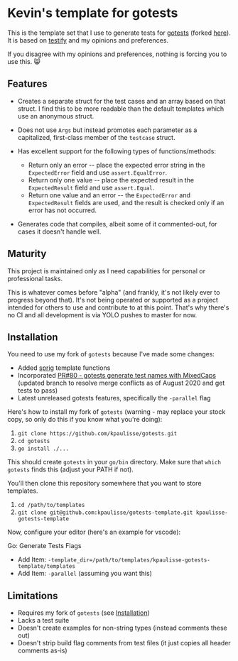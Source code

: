 # Kevin's template for gotests

This is the template set that I use to generate tests for [gotests](https://github.com/cweill/gotests) (forked [here](https://github.com/kpaulisse/gotests)). It is based on [testify](https://github.com/stretchr/testify) and my opinions and preferences.

If you disagree with my opinions and preferences, nothing is forcing you to use this. :smile_cat:

## Features

- Creates a separate struct for the test cases and an array based on that struct. I find this to be more readable than the default templates which use an anonymous struct.

- Does not use `Args` but instead promotes each parameter as a capitalized, first-class member of the `testcase` struct.

- Has excellent support for the following types of functions/methods:

  - Return only an error -- place the expected error string in the `ExpectedError` field and use `assert.EqualError`.
  - Return only one value -- place the expected result in the `ExpectedResult` field and use `assert.Equal`.
  - Return one value and an error -- the `ExpectedError` and `ExpectedResult` fields are used, and the result is checked only if an error has not occurred.

- Generates code that compiles, albeit some of it commented-out, for cases it doesn't handle well.

## Maturity

This project is maintained only as I need capabilities for personal or professional tasks.

This is whatever comes before "alpha" (and frankly, it's not likely ever to progress beyond that). It's not being operated or supported as a project intended for others to use and contribute to at this point. That's why there's no CI and all development is via YOLO pushes to master for now.

## Installation

You need to use my fork of `gotests` because I've made some changes:

- Added [sprig](https://github.com/Masterminds/sprig) template functions
- Incorporated [PR#80 - gotests generate test names with MixedCaps](https://github.com/cweill/gotests/pull/80) (updated branch to resolve merge conflicts as of August 2020 and get tests to pass)
- Latest unreleased gotests features, specifically the `-parallel` flag

Here's how to install my fork of `gotests` (warning - may replace your stock copy, so only do this if you know what you're doing):

1. `git clone https://github.com/kpaulisse/gotests.git`
1. `cd gotests`
1. `go install ./...`

This should create `gotests` in your `go/bin` directory. Make sure that `which gotests` finds this (adjust your PATH if not).

You'll then clone this repository somewhere that you want to store templates.

1. `cd /path/to/templates`
1. `git clone git@github.com:kpaulisse/gotests-template.git kpaulisse-gotests-template`

Now, configure your editor (here's an example for vscode):

Go: Generate Tests Flags

- Add Item: `-template_dir=/path/to/templates/kpaulisse-gotests-template/templates`
- Add Item: `-parallel` (assuming you want this)

## Limitations

- Requires my fork of `gotests` (see [Installation](#installation))
- Lacks a test suite
- Doesn't create examples for non-string types (instead comments these out)
- Doesn't strip build flag comments from test files (it just copies all header comments as-is)
